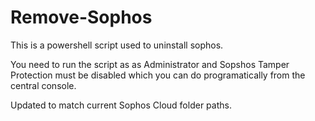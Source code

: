# Remove-Sophos
This is a powershell script used to uninstall sophos. 

You need to run the script as as Administrator and Sopshos Tamper Protection must be disabled which you can do programatically from the central console.

Updated to match current Sophos Cloud folder paths.

